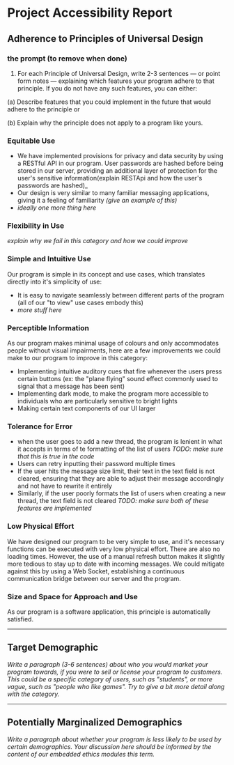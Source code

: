 
# Project Accessibility Report

## Adherence to Principles of Universal Design

### the prompt (to remove when done)

1) For each Principle of Universal Design, write 2-3 sentences — or point form notes — explaining which features your program adhere to that principle. If you do not have any such features, you can either:

(a) Describe features that you could implement in the future that would adhere to the principle or

(b) Explain why the principle does not apply to a program like yours.

### Equitable Use

* We have implemented provisions for privacy and data security by using a RESTful API in our program. User passwords are hashed before being stored in our server, providing an additional layer of protection for the user's sensitive information(explain RESTApi and how the user's passwords are hashed)_
* Our design is very similar to many familiar messaging applications, giving it a feeling of familiarity _(give an example of this)_
* _ideally one more thing here_

### Flexibility in Use

_explain why we fail in this category and how we could improve_

### Simple and Intuitive Use

Our program is simple in its concept and use cases, which translates directly into it's simplicity of use:

* It is easy to navigate seamlessly between different parts of the program (all of our "to view" use cases embody this)
* _more stuff here_


### Perceptible Information

As our program makes minimal usage of colours and only accommodates people without visual impairments, here are a few improvements we could make to our program to improve in this category:
* Implementing intuitive auditory cues that fire whenever the users press certain buttons
    (ex: the "plane flying" sound effect commonly used to signal that a message has been sent)
* Implementing dark mode, to make the program more accessible to individuals who are particularly sensitive to bright lights
* Making certain text components of our UI larger

### Tolerance for Error

* when the user goes to add a new thread, the program is lenient in what it accepts in terms of te formatting of the list of users
_TODO: make sure that this is true in the code_
* Users can retry inputting their password multiple times
* If the user hits the message size limit, their text in the text field is not cleared, ensuring that they are able to adjust their message accordingly and not have to rewrite it entirely
* Similarly, if the user poorly formats the list of users when creating a new thread, the text field is not cleared
_TODO: make sure both of these features are implemented_

### Low Physical Effort 

We have designed our program to be very simple to use, and it's necessary functions can be executed with very 
low physical effort. There are also no loading times. However, the use of a manual refresh button makes it slightly 
more tedious to stay up to date with incoming messages. We could mitigate against this by using a Web Socket, 
establishing a continuous communication bridge between our server and the program.

### Size and Space for Approach and Use

As our program is a software application, this principle is automatically satisfied. 

***

## Target Demographic

_Write a paragraph (3-6 sentences) about who you would market your program towards,
if you were to sell or license your program to customers.
This could be a specific category of users, such as "students", or more vague, such as "people who like games".
Try to give a bit more detail along with the category._

***

## Potentially Marginalized Demographics

_Write a paragraph about whether your program is less likely to be used by certain demographics.
Your discussion here should be informed by the content of our embedded ethics modules this term._
